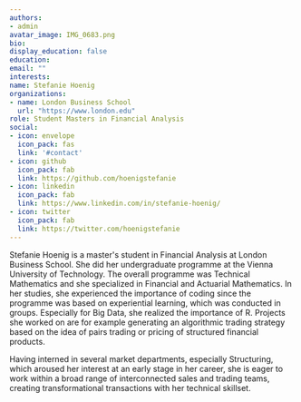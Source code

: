 ```yaml
---
authors:
- admin
avatar_image: IMG_0683.png
bio: 
display_education: false
education:
email: ""
interests:
name: Stefanie Hoenig
organizations:
- name: London Business School
  url: "https://www.london.edu"
role: Student Masters in Financial Analysis
social:
- icon: envelope
  icon_pack: fas
  link: '#contact'
- icon: github
  icon_pack: fab
  link: https://github.com/hoenigstefanie
- icon: linkedin
  icon_pack: fab
  link: https://www.linkedin.com/in/stefanie-hoenig/
- icon: twitter
  icon_pack: fab
  link: https://twitter.com/hoenigstefanie
---
```


Stefanie Hoenig is a master's student in Financial Analysis at London Business School. She did her undergraduate programme at the Vienna University of Technology. The overall programme was Technical Mathematics and she specialized in Financial and Actuarial Mathematics. In her studies, she experienced the importance of coding since the programme was based on experiential learning, which was conducted in groups. Especially for Big Data, she realized the importance of R. Projects she worked on are for example generating an algorithmic trading strategy based on the idea of pairs trading or pricing of structured financial products. 

Having interned in several market departments, especially Structuring, which aroused her interest at an early stage in her career, she is eager to work within a broad range of interconnected sales and trading teams, creating transformational transactions with her technical skillset.